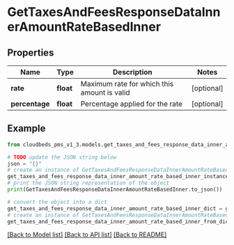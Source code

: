 # GetTaxesAndFeesResponseDataInnerAmountRateBasedInner


## Properties

Name | Type | Description | Notes
------------ | ------------- | ------------- | -------------
**rate** | **float** | Maximum rate for which this amount is valid | [optional] 
**percentage** | **float** | Percentage applied for the rate | [optional] 

## Example

```python
from cloudbeds_pms_v1_3.models.get_taxes_and_fees_response_data_inner_amount_rate_based_inner import GetTaxesAndFeesResponseDataInnerAmountRateBasedInner

# TODO update the JSON string below
json = "{}"
# create an instance of GetTaxesAndFeesResponseDataInnerAmountRateBasedInner from a JSON string
get_taxes_and_fees_response_data_inner_amount_rate_based_inner_instance = GetTaxesAndFeesResponseDataInnerAmountRateBasedInner.from_json(json)
# print the JSON string representation of the object
print(GetTaxesAndFeesResponseDataInnerAmountRateBasedInner.to_json())

# convert the object into a dict
get_taxes_and_fees_response_data_inner_amount_rate_based_inner_dict = get_taxes_and_fees_response_data_inner_amount_rate_based_inner_instance.to_dict()
# create an instance of GetTaxesAndFeesResponseDataInnerAmountRateBasedInner from a dict
get_taxes_and_fees_response_data_inner_amount_rate_based_inner_from_dict = GetTaxesAndFeesResponseDataInnerAmountRateBasedInner.from_dict(get_taxes_and_fees_response_data_inner_amount_rate_based_inner_dict)
```
[[Back to Model list]](../README.md#documentation-for-models) [[Back to API list]](../README.md#documentation-for-api-endpoints) [[Back to README]](../README.md)


